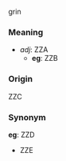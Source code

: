 grin
### Meaning
+ _adj_: ZZA
    + __eg__: ZZB

### Origin

ZZC

### Synonym

__eg__: ZZD

+ ZZE


